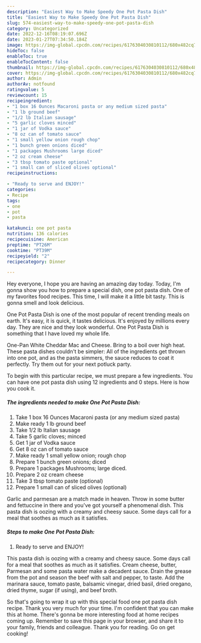 ```yaml
---
description: "Easiest Way to Make Speedy One Pot Pasta Dish"
title: "Easiest Way to Make Speedy One Pot Pasta Dish"
slug: 574-easiest-way-to-make-speedy-one-pot-pasta-dish
category: Uncategorized
date: 2022-12-16T08:19:07.696Z
date: 2023-01-27T07:34:50.184Z
image: https://img-global.cpcdn.com/recipes/6176304030810112/680x482cq70/one-pot-pasta-dish-recipe-main-photo.jpg
hideToc: false
enableToc: true
enableTocContent: false
thumbnail: https://img-global.cpcdn.com/recipes/6176304030810112/680x482cq70/one-pot-pasta-dish-recipe-main-photo.jpg
cover: https://img-global.cpcdn.com/recipes/6176304030810112/680x482cq70/one-pot-pasta-dish-recipe-main-photo.jpg
author: Admin
authorAv: notfound
ratingvalue: 5
reviewcount: 15
recipeingredient:
- "1 box 16 Ounces Macaroni pasta or any medium sized pasta"
- "1 lb ground beef"
- "1/2 lb Italian sausage"
- "5 garlic cloves minced"
- "1 jar of Vodka sauce"
- "8 oz can of tomato sauce"
- "1 small yellow onion rough chop"
- "1 bunch green onions diced"
- "1 packages Mushrooms large diced"
- "2 oz cream cheese"
- "3 tbsp tomato paste optional"
- "1 small can of sliced olives optional"
recipeinstructions:

- "Ready to serve and ENJOY!"
categories:
- Recipe
tags:
- one
- pot
- pasta

katakunci: one pot pasta 
nutrition: 136 calories
recipecuisine: American
preptime: "PT26M"
cooktime: "PT39M"
recipeyield: "2"
recipecategory: Dinner

---
```



Hey everyone, I hope you are having an amazing day today. Today, I'm gonna show you how to prepare a special dish, one pot pasta dish. One of my favorites food recipes. This time, I will make it a little bit tasty. This is gonna smell and look delicious.

One Pot Pasta Dish is one of the most popular of recent trending meals on earth. It's easy, it is quick, it tastes delicious. It's enjoyed by millions every day. They are nice and they look wonderful. One Pot Pasta Dish is something that I have loved my whole life.

One-Pan White Cheddar Mac and Cheese. Bring to a boil over high heat. These pasta dishes couldn&#39;t be simpler: All of the ingredients get thrown into one pot, and as the pasta simmers, the sauce reduces to coat it perfectly. Try them out for your next potluck party.


To begin with this particular recipe, we must prepare a few ingredients. You can have one pot pasta dish using 12 ingredients and 0 steps. Here is how you cook it.

<!--inarticleads1-->

##### The ingredients needed to make One Pot Pasta Dish:

1. Take 1 box 16 Ounces Macaroni pasta (or any medium sized pasta)
1. Make ready 1 lb ground beef
1. Take 1/2 lb Italian sausage
1. Take 5 garlic cloves; minced
1. Get 1 jar of Vodka sauce
1. Get 8 oz can of tomato sauce
1. Make ready 1 small yellow onion; rough chop
1. Prepare 1 bunch green onions; diced
1. Prepare 1 packages Mushrooms; large diced.
1. Prepare 2 oz cream cheese
1. Take 3 tbsp tomato paste (optional)
1. Prepare 1 small can of sliced olives (optional)


Garlic and parmesan are a match made in heaven. Throw in some butter and fettuccine in there and you&#39;ve got yourself a phenomenal dish. This pasta dish is oozing with a creamy and cheesy sauce. Some days call for a meal that soothes as much as it satisfies. 

<!--inarticleads2-->

##### Steps to make One Pot Pasta Dish:


1. Ready to serve and ENJOY!

This pasta dish is oozing with a creamy and cheesy sauce. Some days call for a meal that soothes as much as it satisfies. Cream cheese, butter, Parmesan and some pasta water make a decadent sauce. Drain the grease from the pot and season the beef with salt and pepper, to taste. Add the marinara sauce, tomato paste, balsamic vinegar, dried basil, dried oregano, dried thyme, sugar (if using), and beef broth. 

So that's going to wrap it up with this special food one pot pasta dish recipe. Thank you very much for your time. I'm confident that you can make this at home. There's gonna be more interesting food at home recipes coming up. Remember to save this page in your browser, and share it to your family, friends and colleague. Thank you for reading. Go on get cooking!
